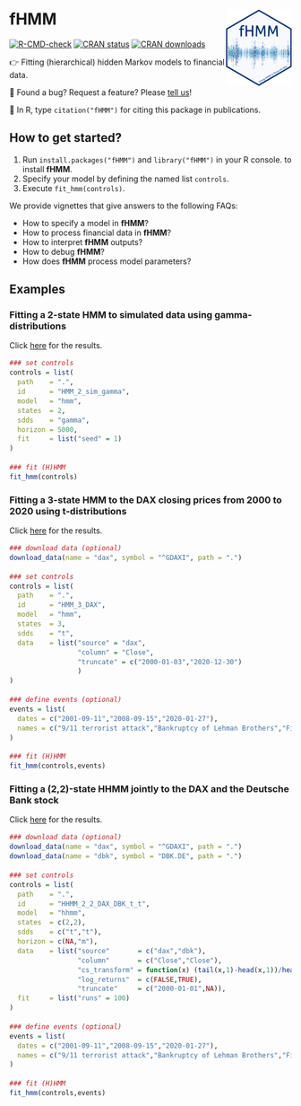 # fHMM <img src="man/figures/sticker.png" align="right" height=136 />

[![R-CMD-check](https://github.com/loelschlaeger/fHMM/workflows/R-CMD-check/badge.svg)](https://github.com/loelschlaeger/fHMM/actions)
[![CRAN status](https://www.r-pkg.org/badges/version-last-release/fHMM)](https://www.r-pkg.org/badges/version-last-release/fHMM)
[![CRAN downloads](https://cranlogs.r-pkg.org/badges/grand-total/fHMM)](https://cranlogs.r-pkg.org/badges/grand-total/fHMM)

👉 Fitting (hierarchical) hidden Markov models to financial data.

💬 Found a bug? Request a feature? Please [tell us](https://github.com/loelschlaeger/fHMM/issues)!

📝 In R, type `citation("fHMM")` for citing this package in publications.

## How to get started?

1. Run `install.packages("fHMM")` and `library("fHMM")` in your R console. to install **fHMM**.
2. Specify your model by defining the named list `controls`. 
3. Execute `fit_hmm(controls)`.

We provide vignettes that give answers to the following FAQs:
- How to specify a model in **fHMM**?
- How to process financial data in **fHMM**?
- How to interpret **fHMM** outputs?
- How to debug **fHMM**?
- How does **fHMM** process model parameters?

## Examples

### Fitting a 2-state HMM to simulated data using gamma-distributions

Click [here](https://github.com/loelschlaeger/fHMM/tree/master/models/HMM_2_sim_gamma) for the results.

```R
### set controls
controls = list(
  path    = ".",
  id      = "HMM_2_sim_gamma",
  model   = "hmm",
  states  = 2,
  sdds    = "gamma",
  horizon = 5000,
  fit     = list("seed" = 1)
)

### fit (H)HMM
fit_hmm(controls)
```

### Fitting a 3-state HMM to the DAX closing prices from 2000 to 2020 using t-distributions

Click [here](https://github.com/loelschlaeger/fHMM/tree/master/models/HMM_3_DAX) for the results.

```R
### download data (optional)
download_data(name = "dax", symbol = "^GDAXI", path = ".")

### set controls
controls = list(
  path    = ".",
  id      = "HMM_3_DAX",
  model   = "hmm",
  states  = 3,
  sdds    = "t",
  data    = list("source" = "dax", 
                 "column" = "Close", 
                 "truncate" = c("2000-01-03","2020-12-30")
                 )
)

### define events (optional)
events = list(
  dates = c("2001-09-11","2008-09-15","2020-01-27"),
  names = c("9/11 terrorist attack","Bankruptcy of Lehman Brothers","First COVID-19 case in Germany")
)

### fit (H)HMM
fit_hmm(controls,events)
```

### Fitting a (2,2)-state HHMM jointly to the DAX and the Deutsche Bank stock

Click [here](https://github.com/loelschlaeger/fHMM/tree/master/models/HHMM_2_2_DAX_DBK_t_t) for the results.

```R
### download data (optional)
download_data(name = "dax", symbol = "^GDAXI", path = ".")
download_data(name = "dbk", symbol = "DBK.DE", path = ".")

### set controls
controls = list(
  path    = ".",
  id      = "HHMM_2_2_DAX_DBK_t_t",
  model   = "hhmm",
  states  = c(2,2),
  sdds    = c("t","t"),
  horizon = c(NA,"m"),
  data    = list("source"       = c("dax","dbk"), 
                 "column"       = c("Close","Close"), 
                 "cs_transform" = function(x) (tail(x,1)-head(x,1))/head(x,1), 
                 "log_returns"  = c(FALSE,TRUE),
                 "truncate"     = c("2000-01-01",NA)),
  fit     = list("runs" = 100)
)

### define events (optional)
events = list(
  dates = c("2001-09-11","2008-09-15","2020-01-27"),
  names = c("9/11 terrorist attack","Bankruptcy of Lehman Brothers","First COVID-19 case in Germany")
)

### fit (H)HMM
fit_hmm(controls,events)

```
